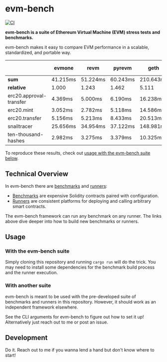# evm-bench

[![CI](https://github.com/ziyadedher/evm-bench/actions/workflows/ci.yml/badge.svg)](https://github.com/ziyadedher/evm-bench/actions/workflows/ci.yml)

**evm-bench is a suite of Ethereum Virtual Machine (EVM) stress tests and benchmarks.**

evm-bench makes it easy to compare EVM performance in a scalable, standardized, and portable way.

|                         | evmone    | revm      | pyrevm    | geth      | py-evm.pypy | ethereumjs | py-evm.cpython |
|-------------------------|-----------|-----------|-----------|-----------|-------------|------------|----------------|
| **sum**                 |  41.215ms |  51.224ms |  60.243ms | 210.643ms |    2.674s   |    5.834s  |   10.552s      |
| **relative**            |     1.000 |     1.243 |     1.462 |     5.111 |    64.876   |   141.545  |   256.023      |
| erc20.approval-transfer |   4.369ms |   5.000ms |   6.190ms |  16.238ms | 207.265ms   | 372.410ms  | 464.782ms      |
| erc20.mint              |   3.052ms |   2.782ms |   5.118ms |  14.586ms | 182.160ms   | 450.998ms  | 473.278ms      |
| erc20.transfer          |   5.156ms |   5.213ms |   8.433ms |  20.513ms | 218.318ms   | 574.967ms  | 682.717ms      |
| snailtracer             |  25.656ms |  34.954ms |  37.122ms | 148.981ms |    1.953s   |    4.186s  |    8.487s      |
| ten-thousand-hashes     |   2.982ms |   3.275ms |   3.379ms |  10.325ms | 112.729ms   | 249.071ms  | 444.163ms      |

To reproduce these results, check out [usage with the evm-bench suite below](#with-the-evm-bench-suite).

## Technical Overview

In evm-bench there are [benchmarks](/benchmarks) and [runners](/runners):

- [Benchmarks](/benchmarks) are expensive Solidity contracts paired with configuration.
- [Runners](/runners) are consistent platforms for deploying and calling arbitrary smart contracts.

The evm-bench framework can run any benchmark on any runner. The links above dive deeper into how to build new benchmarks or runners.

## Usage

### With the evm-bench suite

Simply cloning this repository and running `cargo run` will do the trick. You may need to install some dependencies for the benchmark build process and the runner execution.

### With another suite

evm-bench is meant to be used with the pre-developed suite of benchmarks and runners in this repository. However, it should work as an independent framework elsewhere.

See the CLI arguments for evm-bench to figure out how to set it up! Alternatively just reach out to me or post an issue.

## Development

Do it. Reach out to me if you wanna lend a hand but don't know where to start!
